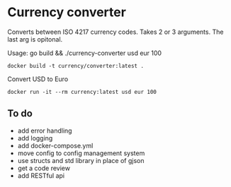 Currency converter
=======================
Converts between ISO 4217 currency codes. Takes 2 or 3 arguments. The last arg is opitonal. 

Usage: go build && ./currency-converter usd eur 100

```
docker build -t currency/converter:latest .
```

Convert USD to Euro

```
docker run -it --rm currency:latest usd eur 100
```

To do
------------
 - add error handling
 - add logging
 - add docker-compose.yml
 - move config to config management system
 - use structs and std library in place of gjson
 - get a code review
 - add RESTful api
